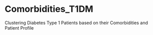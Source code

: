 # Comorbidities_T1DM
Clustering Diabetes Type 1 Patients based on their Comorbidities and Patient Profile

